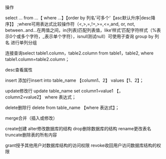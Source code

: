 操作

select ... from ...【 where ...】【order by 列名'可多个'【asc默认升序|desc降序】】 ;where可用表达式比较操作符（<,>,=,!=,>=,<=,and, or, not, between..and...在两值之间，in(列表)匹配列表值，like‘样式’匹配字符样式（%表示0个或多个字符，_表示单个字符），isnull测试null）可使用子查询
group by 列名 进行单列分组

连接查询select table1.column，table2.column from table1，table2, where table1.column=table2.column；


desc查看属性

insert 添加行insert into table_name 【column1、2】 values【1、2】；

update修改行 update table_name set column1=value1 【，column2=value2】 where 表达式；

delete删除行 delete from table_name 【where 表达式】；

merge合并（插入或修改）

create创建
alter修改数据库的结构
drop删除数据库的结构
rename更改表名
truncate删除表的所有内容

grant授予其他用户对数据库结构的访问权限
revoke收回用户访问数据库结构的权限
